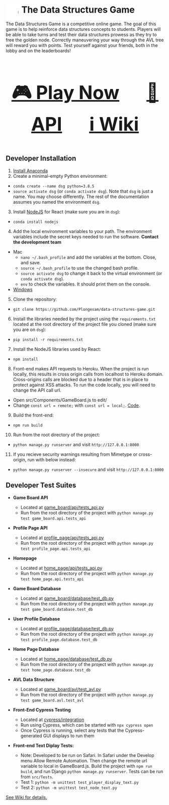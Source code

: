 <h1><img align="left" width="50" height="50" src="img/graph.gif">The Data Structures Game</h1>

The Data Structures Game is a competitive online game. The goal of this game is to help reinforce data structures concepts to students. Players will be able to take turns and test their data structures prowess as they try to free the golden node. Correctly maneuvering your way through the AVL tree will reward you with points. Test yourself against your friends, both in the lobby and on the leaderboards!


<div align="center", style="font-size: 50px">

### [:video_game: Play Now](https://data-structures-game.herokuapp.com) &emsp; [:space_invader: API](https://data-structures-game.herokuapp.com/game_board/api) &emsp; [:information_source: Wiki](https://github.com/MaksimEkin/data-structures-game/wiki)

</div>

## Developer Installation
1. [Install Anaconda](https://docs.anaconda.com/anaconda/install/)
2. Create a minimal-empty Python environment:
- ```conda create --name dsg python=3.8.5```
- ```source activate dsg``` (or ```conda activate dsg```). Note that ```dsg``` is just a name. You may choose differently. The rest of the documentation assumes you named the environment ```dsg```.
3. Install [NodeJS](https://anaconda.org/conda-forge/nodejs) for React (make sure you are in ```dsg```):
- ```conda install nodejs```
4. Add the local environment variables to your path. The environment variables include the secret keys needed to run the software. **Contact the development team**
 - Mac
    - ```nano ~/.bash_profile``` and add the variables at the bottom. Close, and save.
    - ```source ~/.bash_profile``` to use the changed bash profile. 
    - ```source activate dsg``` to change it back to the virtual environment (or ```conda activate dsg```).
    - ```env``` to check the variables. It should print them on the console.
- [Windows](https://docs.oracle.com/en/database/oracle/r-enterprise/1.5.1/oread/creating-and-modifying-environment-variables-on-windows.html#GUID-DD6F9982-60D5-48F6-8270-A27EC53807D0)
   
5. Clone the repository:
- ```git clone https://github.com/Plongesam/data-structures-game.git```
6. Install the libraries needed by the project using the ```requirements.txt``` located at the root directory of the project file you cloned (make sure you are on ```dsg```):
- ```pip install -r requirements.txt```
7. Install the NodeJS libraries used by React:
- ```npm install```
8. Front-end makes API requests to Heroku. When the project is run locally, this results in cross origin calls from localhost to Heroku domain.
Cross-origins calls are blocked due to a header that is in place to protect against XSS attacks. To run the code locally, you will need to change the API call url.
- Open src/Components/GameBoard.js to edit/
- Change ```const url = remote;``` with ```const url = local;```. [Code](https://github.com/MaksimEkin/data-structures-game/blob/master/src/Components/GameBoard.js#L36).
9. Build the front-end:
- ```npm run build```
10. Run from the root directory of the project:
- ```python manage.py runserver``` and visit ```http://127.0.0.1:8000```
11. If you recieve security warnings resulting from Mimetype or cross-origin, run with below instead:
- ```python manage.py runserver --insecure``` and visit ```http://127.0.0.1:8000```

## Developer Test Suites

- **Game Board API**
    - Located at [game_board/api/tests_api.py](https://github.com/MaksimEkin/data-structures-game/tree/master/game_board/api/tests_api.py)
    - Run from the root directory of the project with ```python manage.py test game_board.api.tests_api```
- **Profile Page API**
    - Located at [profile_page/api/tests_api.py](https://github.com/MaksimEkin/data-structures-game/tree/master/profile_page/api/tests_api.py)
    - Run from the root directory of the project with ```python manage.py test profile_page.api.tests_api```
- **Homepage**
    - Located at [home_page/api/tests_api.py](https://github.com/MaksimEkin/data-structures-game/tree/master/home_page/api/tests_api.py)
    - Run from the root directory of the project with ```python manage.py test home_page.api.tests_api```
- **Game Board Database**
    - Located at [game_board/database/test_db.py](https://github.com/MaksimEkin/data-structures-game/tree/master/game_board/database/test_db.py)
    - Run from the root directory of the project with ```python manage.py test game_board.database.test_db```
- **User Profile Database**
    - Located at [profile_page/database/test_db.py](https://github.com/MaksimEkin/data-structures-game/tree/master/profile_page/database/test_db.py)
    - Run from the root directory of the project with ```python manage.py test profile_page.database.test_db```
- **Home Page Database**
    - Located at [home_page/database/test_db.py](https://github.com/MaksimEkin/data-structures-game/tree/master/home_page/database/test_db.py)
    - Run from the root directory of the project with ```python manage.py test home_page.database.test_db```
- **AVL Data Structure**
    - Located at [game_board/avl/test_avl.py](https://github.com/MaksimEkin/data-structures-game/blob/master/game_board/avl/test_avl.py)
    - Run from the root directory of the project with ```python manage.py test game_board.avl.test_avl```
- **Front-End Cypress Testing**
    - Located at [cypress/integration](https://github.com/MaksimEkin/data-structures-game/tree/master/cypress/integration)
    - Run using Cypress, which can be started with ```npx cypress open```
    - Once Cypress is running, select any tests that the Cypress-generated GUI displays to run them
    
- **Front-end Text Diplay Tests:**
    - Note: Developed to be run on Safari. In Safari under the Develop menu Allow Remote Automation. Then change the remote url variable to local in GameBoard.js. Build the project with ```npm run build```, and run Django ```python manage.py runserver```. Tests can be run from ```src/Tests```.
    - Test 1: ```python -m unittest test_player_display_text.py```
    - Test 2: ```python -m unittest test_node_text.py```
    
[See Wiki for details.](https://github.com/MaksimEkin/data-structures-game/wiki)
